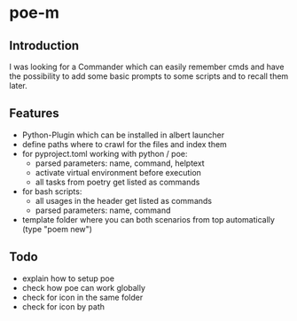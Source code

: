 # poe-m

## Introduction

I was looking for a Commander which can easily remember cmds and have the possibility to add some basic prompts to some scripts and to recall them later.

## Features

- Python-Plugin which can be installed in albert launcher
- define paths where to crawl for the files and index them
- for pyproject.toml working with python / poe:
    - parsed parameters: name, command, helptext
    - activate virtual environment before execution
    - all tasks from poetry get listed as commands
- for bash scripts:
    - all usages in the header get listed as commands
    - parsed parameters: name, command
- template folder where you can both scenarios from top automatically (type "poem new")

## Todo

- explain how to setup poe
- check how poe can work globally
- check for icon in the same folder
- check for icon by path